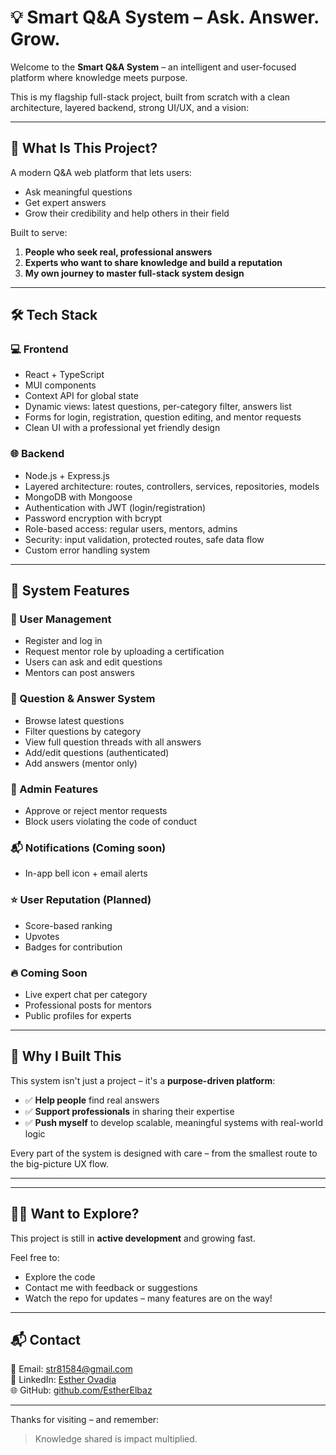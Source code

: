 # 💡 Smart Q&A System – Ask. Answer. Grow.

Welcome to the **Smart Q&A System** – an intelligent and user-focused platform where knowledge meets purpose.

This is my flagship full-stack project, built from scratch with a clean architecture, layered backend, strong UI/UX, and a vision:  

---

## 🚀 What Is This Project?

A modern Q&A web platform that lets users:
- Ask meaningful questions
- Get expert answers
- Grow their credibility and help others in their field

Built to serve:
1. **People who seek real, professional answers**
2. **Experts who want to share knowledge and build a reputation**
3. **My own journey to master full-stack system design**

---

## 🛠 Tech Stack

### 💻 Frontend
- React + TypeScript
- MUI components
- Context API for global state
- Dynamic views: latest questions, per-category filter, answers list
- Forms for login, registration, question editing, and mentor requests
- Clean UI with a professional yet friendly design

### 🌐 Backend
- Node.js + Express.js
- Layered architecture: routes, controllers, services, repositories, models
- MongoDB with Mongoose
- Authentication with JWT (login/registration)
- Password encryption with bcrypt
- Role-based access: regular users, mentors, admins
- Security: input validation, protected routes, safe data flow
- Custom error handling system

---

## 🔐 System Features

### 👤 User Management
- Register and log in
- Request mentor role by uploading a certification
- Users can ask and edit questions
- Mentors can post answers

### 🧠 Question & Answer System
- Browse latest questions
- Filter questions by category
- View full question threads with all answers
- Add/edit questions (authenticated)
- Add answers (mentor only)

### 👮 Admin Features
- Approve or reject mentor requests
- Block users violating the code of conduct

### 📬 Notifications (Coming soon)
- In-app bell icon + email alerts

### ⭐ User Reputation (Planned)
- Score-based ranking
- Upvotes
- Badges for contribution

### 🔥 Coming Soon
- Live expert chat per category
- Professional posts for mentors
- Public profiles for experts

---

## 🎯 Why I Built This

This system isn't just a project – it's a **purpose-driven platform**:

- ✅ **Help people** find real answers
- ✅ **Support professionals** in sharing their expertise
- ✅ **Push myself** to develop scalable, meaningful systems with real-world logic

Every part of the system is designed with care – from the smallest route to the big-picture UX flow.

---

---

## 👩‍💻 Want to Explore?
This project is still in **active development** and growing fast.

Feel free to:
- Explore the code
- Contact me with feedback or suggestions
- Watch the repo for updates – many features are on the way!
---

## 📬 Contact
📧 Email: str81584@gmail.com  
🔗 LinkedIn: [Esther Ovadia](https://www.linkedin.com/in/esther-ovadia)  
🌐 GitHub: [github.com/EstherElbaz](https://github.com/EstherElbaz)

---

Thanks for visiting – and remember:  
> Knowledge shared is impact multiplied.

